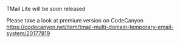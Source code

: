 TMail Lite will be soon released

Please take a look at premium version on CodeCanyon https://codecanyon.net/item/tmail-multi-domain-temporary-email-system/20177819
